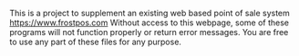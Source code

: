 This is a project to supplement an existing web based point of sale system https://www.frostpos.com
Without access to this webpage, some of these programs will not function properly or return error messages.
You are free to use any part of these files for any purpose.
